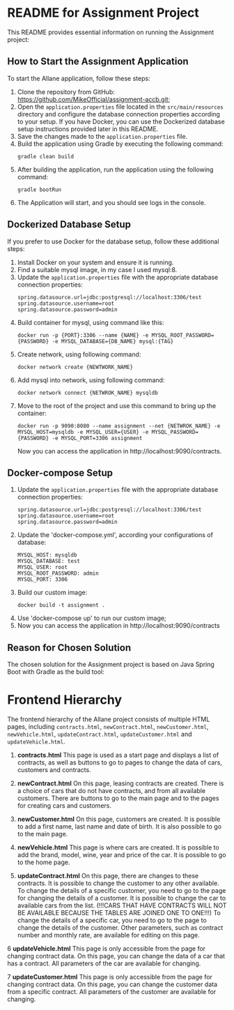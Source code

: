 README for Assignment Project
=========================

This README provides essential information on running the Assignment project:

How to Start the Assignment Application
----------------------------
To start the Allane application, follow these steps:

1. Clone the repository from GitHub: https://github.com/MikeOfficiaI/assignment-accb.git;
2. Open the `application.properties` file located in the `src/main/resources` directory and configure the database connection properties according to your setup. If you have Docker, you can use the Dockerized database setup instructions provided later in this README.
3. Save the changes made to the `application.properties` file.
4. Build the application using Gradle by executing the following command:
   ```
   gradle clean build
   ```
5. After building the application, run the application using the following command:
   ```
   gradle bootRun
   ```
6. The Application will start, and you should see logs in the console.

Dockerized Database Setup
-------------------------
If you prefer to use Docker for the database setup, follow these additional steps:

1. Install Docker on your system and ensure it is running.
2. Find a suitable mysql image, in my case I used mysql:8.
3. Update the `application.properties` file with the appropriate database connection properties:
   ```
   spring.datasource.url=jdbc:postgresql://localhost:3306/test
   spring.datasource.username=root
   spring.datasource.password=admin
   ```
4. Build container for mysql, using command like this: 
   ```
   docker run -p {PORT}:3306 --name {NAME} -e MYSQL_ROOT_PASSWORD={PASSWORD} -e MYSQL_DATABASE={DB_NAME} mysql:{TAG}
   ```
5. Create network, using following command: 
   ```
   docker network create {NEWTWORK_NAME}
   ```
6. Add mysql into network, using following command:
   ```
   docker network connect {NETWROK_NAME} mysqldb
   ```
7. Move to the root of the project and use this command to bring up the container:
   ```
   docker run -p 9090:8080 --name assignment --net {NETWROK_NAME} -e MYSQL_HOST=mysqldb -e MYSQL_USER={USER} -e MYSQL_PASSWORD={PASSWORD} -e MYSQL_PORT=3306 assignment
   ```
   Now you can access the application in http://localhost:9090/contracts.

Docker-compose Setup
-------------------------

1. Update the `application.properties` file with the appropriate database connection properties:
   ```
   spring.datasource.url=jdbc:postgresql://localhost:3306/test
   spring.datasource.username=root
   spring.datasource.password=admin
   ```
2. Update the 'docker-compose.yml', according your configurations of database:
   ```
   MYSQL_HOST: mysqldb
   MYSQL_DATABASE: test
   MYSQL_USER: root
   MYSQL_ROOT_PASSWORD: admin
   MYSQL_PORT: 3306
   ```
3. Build our custom image:
   ```
   docker build -t assignment .
   ```
4. Use 'docker-compose up' to run our custom image;
5. Now you can access the application in http://localhost:9090/contracts

Reason for Chosen Solution
--------------------------
The chosen solution for the Assignment project is based on Java Spring Boot with Gradle as the build tool:


Frontend Hierarchy
============================

The frontend hierarchy of the Allane project consists of multiple HTML pages, including `contracts.html`, `newContract.html`, `newCustomer.html`, `newVehicle.html`, `updateContract.html`, `updateCustomer.html` and `updateVehicle.html`.

1. **contracts.html**
   This page is used as a start page and displays a list of contracts, as well as buttons to go to pages to change the data of cars, customers and contracts.

2. **newContract.html**
   On this page, leasing contracts are created. There is a choice of cars that do not have contracts, and from all available customers. There are buttons to go to the main page and to the pages for creating cars and customers.

3. **newCustomer.html**
   On this page, customers are created. It is possible to add a first name, last name and date of birth. It is also possible to go to the main page.

4. **newVehicle.html**
   This page is where cars are created. It is possible to add the brand, model, wine, year and price of the car. It is possible to go to the home page.

5. **updateContract.html**
   On this page, there are changes to these contracts. It is possible to change the customer to any other available. To change the details of a specific customer, you need to go to the page for changing the details of a customer. It is possible to change the car to available cars from the list. (!!!CARS THAT HAVE CONTRACTS WILL NOT BE AVAILABLE BECAUSE THE TABLES ARE JOINED ONE TO ONE!!!) To change the details of a specific car, you need to go to the page to change the details of the customer. Other parameters, such as contract number and monthly rate, are available for editing on this page.

6  **updateVehicle.html**
   This page is only accessible from the page for changing contract data. On this page, you can change the data of a car that has a contract. All parameters of the car are available for changing.

7  **updateCustomer.html**
   This page is only accessible from the page for changing contract data. On this page, you can change the customer data from a specific contract. All parameters of the customer are available for changing.